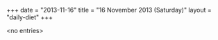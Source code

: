 +++
date = "2013-11-16"
title = "16 November 2013 (Saturday)"
layout = "daily-diet"
+++

\<no entries\>